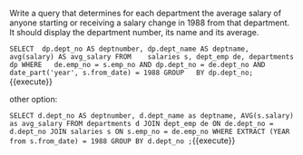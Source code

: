 Write a query that determines for each department the average salary of anyone starting or receiving a salary change in 1988 from that department. It should display the department number, its name and its average.


``
SELECT	dp.dept_no AS deptnumber, dp.dept_name AS deptname,
		avg(salary) AS avg_salary
FROM	salaries s, dept_emp de, departments dp
WHERE	de.emp_no = s.emp_no
		AND dp.dept_no = de.dept_no
		AND date_part('year', s.from_date) = 1988
GROUP 	BY dp.dept_no;
``{{execute}}


other option:


``
SELECT d.dept_no AS deptnumber, d.dept_name as deptname, AVG(s.salary) as avg_salary
FROM departments d
JOIN dept_emp de ON de.dept_no = d.dept_no
JOIN salaries s ON s.emp_no = de.emp_no
WHERE EXTRACT (YEAR from s.from_date) = 1988
GROUP BY d.dept_no ;
``{{execute}}
